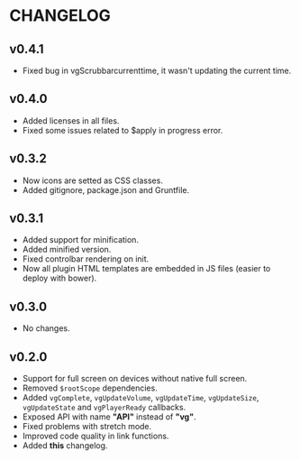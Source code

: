 CHANGELOG
================
## v0.4.1
* Fixed bug in vgScrubbarcurrenttime, it wasn't updating the current time.

## v0.4.0
* Added licenses in all files.
* Fixed some issues related to $apply in progress error.

## v0.3.2
* Now icons are setted as CSS classes.
* Added gitignore, package.json and Gruntfile.

## v0.3.1
* Added support for minification.
* Added minified version.
* Fixed controlbar rendering on init.
* Now all plugin HTML templates are embedded in JS files (easier to deploy with bower).

## v0.3.0
* No changes.

## v0.2.0
* Support for full screen on devices without native full screen.
* Removed `$rootScope` dependencies.
* Added `vgComplete`, `vgUpdateVolume`, `vgUpdateTime`, `vgUpdateSize`, `vgUpdateState` and `vgPlayerReady` callbacks.
* Exposed API with name **"API"** instead of **"vg"**.
* Fixed problems with stretch mode.
* Improved code quality in link functions.
* Added **this** changelog.
